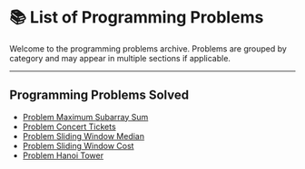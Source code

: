 # 📚 List of Programming Problems

Welcome to the programming problems archive. Problems are grouped by category and may appear in multiple sections if applicable.

---
## Programming Problems Solved
- [Problem Maximum Subarray Sum](problems/problem-001/README.md)
- [Problem Concert Tickets](problems/problem-001/README.md)
- [Problem Sliding Window Median](problems/problem-001/README.md)
- [Problem Sliding Window Cost](problems/problem-001/README.md)
- [Problem Hanoi Tower](problems/problem-001/README.md)

<!---
## 📂 Data Structures
- [Problem Maximum Subarray Sum](problems/problem-001/README.md)

---

## 🔍 Searching
- [Problem 002: Increasing Array](problems/problem-002/README.md)

---

## 🔃 Sorting
*No problems listed yet.*

---

## 🔧 Common Algorithms
- [Problem 001: Find the Maximum Number](problems/problem-001/README.md)
- [Problem 002: Increasing Array](problems/problem-002/README.md)

---

## 🌟 Popular Programming Problems
- [Problem 002: Increasing Array](problems/problem-002/README.md)

---

## 🧠 Hard Problems
*No problems listed yet.* --->
